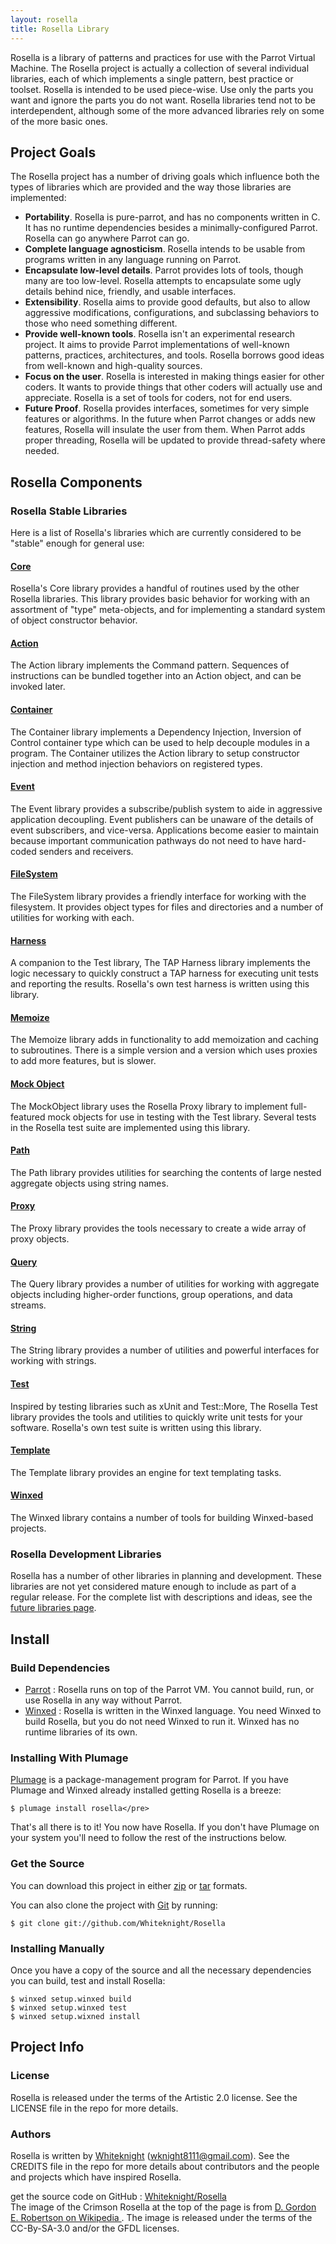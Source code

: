 ```yaml
---
layout: rosella
title: Rosella Library
---
```


Rosella is a library of patterns and practices for use with the Parrot Virtual
Machine. The Rosella project is actually a collection of several individual
libraries, each of which implements a single pattern, best practice or
toolset. Rosella is intended to be used piece-wise. Use only the parts you
want and ignore the parts you do not want. Rosella libraries tend not to be
interdependent, although some of the more advanced libraries rely on some of
the more basic ones.

## Project Goals

The Rosella project has a number of driving goals which influence both the
types of libraries which are provided and the way those libraries are
implemented:

* **Portability**. Rosella is pure-parrot, and has no components written in C.
  It has no runtime dependencies besides a minimally-configured Parrot.
  Rosella can go anywhere Parrot can go.
* **Complete language agnosticism**. Rosella intends to be usable from
  programs written in any language running on Parrot.
* **Encapsulate low-level details**. Parrot provides lots of tools, though
  many are too low-level. Rosella attempts to encapsulate some ugly details
  behind nice, friendly, and usable interfaces.
* **Extensibility**. Rosella aims to provide good defaults, but also to allow
  aggressive modifications, configurations, and subclassing behaviors to those
  who need something different.
* **Provide well-known tools**. Rosella isn't an experimental research
  project. It aims to provide Parrot implementations of well-known patterns,
  practices, architectures, and tools. Rosella borrows good ideas from
  well-known and high-quality sources.
* **Focus on the user**. Rosella is interested in making things easier for
  other coders. It wants to provide things that other coders will actually use
  and appreciate. Rosella is a set of tools for coders, not for end users.
* **Future Proof**. Rosella provides interfaces, sometimes for very simple
  features or algorithms. In the future when Parrot changes or adds new
  features, Rosella will insulate the user from them. When Parrot adds proper
  threading, Rosella will be updated to provide thread-safety where needed.

## Rosella Components

### Rosella Stable Libraries

Here is a list of Rosella's libraries which are currently
considered to be "stable" enough for general use:

#### [Core](/Rosella/libraries/core.html)

Rosella's Core library provides a handful of routines used by
the other Rosella libraries. This library provides basic behavior
for working with an assortment of "type" meta-objects, and for
implementing a standard system of object constructor behavior.

#### [Action](/Rosella/libraries/action.html)

The Action library implements the Command pattern. Sequences of
instructions can be bundled together into an Action object, and
can be invoked later.

#### [Container](/Rosella/libraries/container.html)

The Container library implements a Dependency Injection, Inversion
of Control container type which can be used to help decouple
modules in a program. The Container utilizes the Action library
to setup constructor injection and method injection behaviors
on registered types.

#### [Event](/Rosella/libraries/event.html)

The Event library provides a subscribe/publish system to aide in aggressive
application decoupling. Event publishers can be unaware of the details of
event subscribers, and vice-versa. Applications become easier to maintain
because important communication pathways do not need to have hard-coded
senders and receivers.

#### [FileSystem](/Rosella/libraries/filesystem.html)

The FileSystem library provides a friendly interface for working with the
filesystem. It provides object types for files and directories and a number
of utilities for working with each.

#### [Harness](/Rosella/libraries/harness.html)

A companion to the Test library, The TAP Harness library
implements the logic necessary to quickly construct a TAP harness
for executing unit tests and reporting the results. Rosella's own
test harness is written using this library.

#### [Memoize](/Rosella/libraries/memoize.html)

The Memoize library adds in functionality to add memoization and caching to
subroutines. There is a simple version and a version which uses proxies to add
more features, but is slower.

#### [Mock Object](/Rosella/libraries/mockobject.html)

The MockObject library uses the Rosella Proxy library to implement
full-featured mock objects for use in testing with the Test
library. Several tests in the Rosella test suite are implemented
using this library.

#### [Path](/rosella/libraryes/path.html)

The Path library provides utilities for searching the contents of large nested
aggregate objects using string names.

#### [Proxy](/Rosella/libraries/proxy.html)

The Proxy library provides the tools necessary to create a wide
array of proxy objects.

#### [Query](/Rosella/libraries/query.html)

The Query library provides a number of utilities for working with aggregate
objects including higher-order functions, group operations, and data streams.

#### [String](/Rosella/libraries/string.html)

The String library provides a number of utilities and powerful interfaces for
working with strings.

#### [Test](/Rosella/libraries/test.html)

Inspired by testing libraries such as xUnit and Test::More,
The Rosella Test library provides the tools and utilities to
quickly write unit tests for your software. Rosella's own test
suite is written using this library.

#### [Template](/Rosella/libraries/template.html)

The Template library provides an engine for text templating tasks.

#### [Winxed](/Rosella/libraries/winxed.html)

The Winxed library contains a number of tools for building Winxed-based
projects.

### Rosella Development Libraries

Rosella has a number of other libraries in planning and development. These
libraries are not yet considered mature enough to include as part of a
regular release. For the complete list with descriptions and ideas, see the
[future libraries page](/Rosella/libraries/future.html).

## Install

### Build Dependencies

* [Parrot](http://github.com/parrot/parrot) : Rosella runs on top of the
  Parrot VM. You cannot build, run, or use Rosella in any way without Parrot.
* [Winxed](http://code.google.com/p/winxed) : Rosella is written in the
  Winxed language. You need Winxed to build Rosella, but you do not need
  Winxed to run it. Winxed has no runtime libraries of its own.

### Installing With Plumage

[Plumage](http://github.com/parrot/plumage) is a
package-management program for Parrot. If you have Plumage
and Winxed already installed getting Rosella is a breeze:

    $ plumage install rosella</pre>

That's all there is to it! You now have Rosella. If you don't have
Plumage on your system you'll need to follow the rest of the
instructions below.

### Get the Source

You can download this project in either
[zip](http://github.com/Whiteknight/Rosella/zipball/master) or
[tar](http://github.com/Whiteknight/Rosella/tarball/master) formats.

You can also clone the project with [Git](http://git-scm.com)
by running:

    $ git clone git://github.com/Whiteknight/Rosella

### Installing Manually

Once you have a copy of the source and all the necessary
dependencies you can build, test and install Rosella:

    $ winxed setup.winxed build
    $ winxed setup.winxed test
    $ winxed setup.wixned install

## Project Info

### License

Rosella is released under the terms of the Artistic 2.0 license.
See the LICENSE file in the repo for more details.

### Authors

Rosella is written by [Whiteknight](http://whiteknight.github.com)
(wknight8111@gmail.com). See the CREDITS file in the repo for more details
about contributors and the people and projects which have inspired Rosella.

<div class="footer">
    get the source code on GitHub :
    <a href="http://github.com/Whiteknight/Rosella">Whiteknight/Rosella</a>
    <br/>
    The image of the Crimson Rosella at the top of the page is from
    <a href="http://commons.wikimedia.org/wiki/File:Crimson_Rosella,_Culburra_Beech.jpg">
        D. Gordon E. Robertson on Wikipedia
    </a>. The image is released under the terms of the CC-By-SA-3.0 and/or
    the GFDL licenses.
</div>

